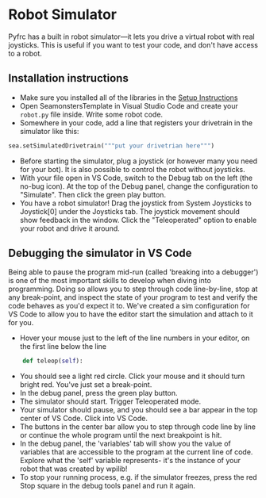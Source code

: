 # Robot Simulator

Pyfrc has a built in robot simulator&mdash;it lets you drive a virtual robot with real joysticks. This is useful if you want to test your code, and don't have access to a robot.

## Installation instructions
- Make sure you installed all of the libraries in the [Setup Instructions](../setup#install-python-libraries)
- Open SeamonstersTemplate in Visual Studio Code and create your `robot.py` file inside. Write some robot code.
- Somewhere in your code, add a line that registers your drivetrain in the simulator like this:
```python
sea.setSimulatedDrivetrain("""put your drivetrian here""")
```
- Before starting the simulator, plug a joystick (or however many you need for your bot). It is also possible to control the robot without joysticks.
- With your file open in VS Code, switch to the Debug tab on the left (the no-bug icon). At the top of the Debug panel, change the configuration to "Simulate". Then click the green play button.
- You have a robot simulator! Drag the joystick from System Joysticks to Joystick[0] under the Joysticks tab. The joystick movement should show feedback in the window. Click the "Teleoperated" option to enable your robot and drive it around.

## Debugging the simulator in VS Code

Being able to pause the program mid-run (called 'breaking into a debugger') is one of the most important skills to develop when diving into programming. Doing so allows you to step through code line-by-line, stop at any break-point, and inspect the state of your program to test and verify the code behaves as you'd expect it to. We've created a sim configuration for VS Code to allow you to have the editor start the simulation and attach to it for you.
- Hover your mouse just to the left of the line numbers in your editor, on the first line below the line
```python
    def teleop(self):
```
- You should see a light red circle. Click your mouse and it should turn bright red. You've just set a break-point.
- In the debug panel, press the green play button.
- The simulator should start. Trigger Teleoperated mode.
- Your simulator should pause, and you should see a bar appear in the top center of VS Code. Click into VS Code.
- The buttons in the center bar allow you to step through code line by line or continue the whole program until the next breakpoint is hit.
- In the debug panel, the 'variables' tab will show you the value of variables that are accessible to the program at the current line of code. Explore what the 'self' variable represents- it's the instance of your robot that was created by wpilib!
- To stop your running process, e.g. if the simulator freezes, press the red Stop square in the debug tools panel and run it again. 
